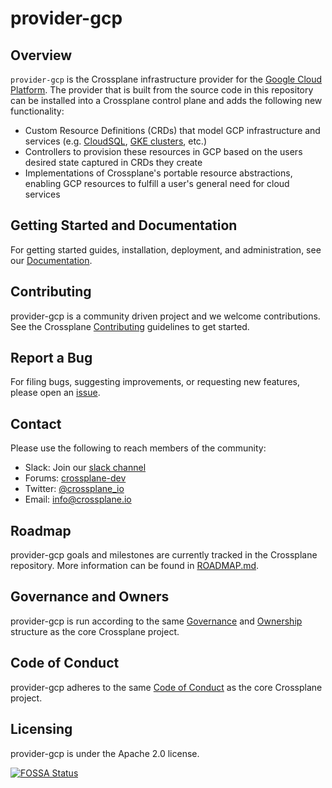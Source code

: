 # provider-gcp

## Overview

`provider-gcp` is the Crossplane infrastructure provider for the [Google Cloud
Platform](https://cloud.google.com). The provider that is built from the source
code in this repository can be installed into a Crossplane control plane and
adds the following new functionality:

* Custom Resource Definitions (CRDs) that model GCP infrastructure and services
  (e.g. [CloudSQL](https://cloud.google.com/sql/), [GKE
  clusters](https://cloud.google.com/kubernetes-engine/), etc.)
* Controllers to provision these resources in GCP based on the users desired
  state captured in CRDs they create
* Implementations of Crossplane's portable resource abstractions, enabling GCP
  resources to fulfill a user's general need for cloud services

## Getting Started and Documentation

For getting started guides, installation, deployment, and administration, see
our [Documentation](https://crossplane.io/docs/).

## Contributing

provider-gcp is a community driven project and we welcome contributions. See the
Crossplane
[Contributing](https://github.com/crossplane/crossplane/blob/master/CONTRIBUTING.md)
guidelines to get started.

## Report a Bug

For filing bugs, suggesting improvements, or requesting new features, please
open an [issue](https://github.com/crossplane/provider-gcp/issues).

## Contact

Please use the following to reach members of the community:

* Slack: Join our [slack channel](https://slack.crossplane.io)
* Forums:
  [crossplane-dev](https://groups.google.com/forum/#!forum/crossplane-dev)
* Twitter: [@crossplane_io](https://twitter.com/crossplane_io)
* Email: [info@crossplane.io](mailto:info@crossplane.io)

## Roadmap

provider-gcp goals and milestones are currently tracked in the Crossplane
repository. More information can be found in
[ROADMAP.md](https://github.com/crossplane/crossplane/blob/master/ROADMAP.md).

## Governance and Owners

provider-gcp is run according to the same
[Governance](https://github.com/crossplane/crossplane/blob/master/GOVERNANCE.md)
and [Ownership](https://github.com/crossplane/crossplane/blob/master/OWNERS.md)
structure as the core Crossplane project.

## Code of Conduct

provider-gcp adheres to the same [Code of
Conduct](https://github.com/crossplane/crossplane/blob/master/CODE_OF_CONDUCT.md)
as the core Crossplane project.

## Licensing

provider-gcp is under the Apache 2.0 license.

[![FOSSA
Status](https://app.fossa.io/api/projects/git%2Bgithub.com%2Fcrossplane%2Fprovider-gcp.svg?type=large)](https://app.fossa.io/projects/git%2Bgithub.com%2Fcrossplane%2Fprovider-gcp?ref=badge_large)
